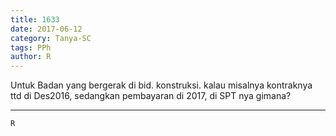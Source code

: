 ```yaml
---
title: 1633
date: 2017-06-12
category: Tanya-SC
tags: PPh
author: R
---
```


Untuk Badan yang bergerak di bid. konstruksi. kalau misalnya kontraknya ttd di Des2016, sedangkan pembayaran di 2017, di SPT nya gimana?

---



`R`
